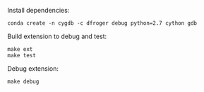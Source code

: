 Install dependencies:

    conda create -n cygdb -c dfroger debug python=2.7 cython gdb

Build extension to debug and test:

    make ext
    make test

Debug extension:

    make debug

